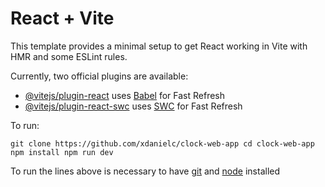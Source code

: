 # React + Vite

This template provides a minimal setup to get React working in Vite with HMR and some ESLint rules.

Currently, two official plugins are available:

- [@vitejs/plugin-react](https://github.com/vitejs/vite-plugin-react/blob/main/packages/plugin-react/README.md) uses [Babel](https://babeljs.io/) for Fast Refresh
- [@vitejs/plugin-react-swc](https://github.com/vitejs/vite-plugin-react-swc) uses [SWC](https://swc.rs/) for Fast Refresh

To run:

``git clone https://github.com/xdanielc/clock-web-app
cd clock-web-app
npm install
npm run dev``

To run the lines above is necessary to have [git](https://git-scm.com/) and [node](https://nodejs.org/en/) installed
